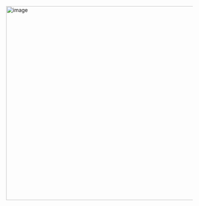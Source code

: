 <img width="523" alt="image" src="https://github.com/ohvelynuna/pomodoro_clock/assets/132867898/0947a08f-83ab-4167-a225-e0ba5de3d7f2">
